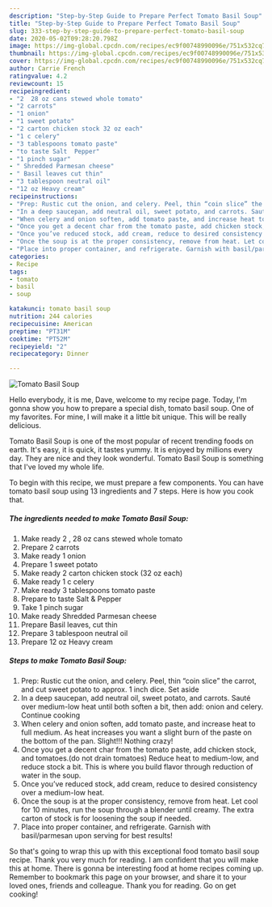 ```yaml
---
description: "Step-by-Step Guide to Prepare Perfect Tomato Basil Soup"
title: "Step-by-Step Guide to Prepare Perfect Tomato Basil Soup"
slug: 333-step-by-step-guide-to-prepare-perfect-tomato-basil-soup
date: 2020-05-02T09:28:20.798Z
image: https://img-global.cpcdn.com/recipes/ec9f00748990096e/751x532cq70/tomato-basil-soup-recipe-main-photo.jpg
thumbnail: https://img-global.cpcdn.com/recipes/ec9f00748990096e/751x532cq70/tomato-basil-soup-recipe-main-photo.jpg
cover: https://img-global.cpcdn.com/recipes/ec9f00748990096e/751x532cq70/tomato-basil-soup-recipe-main-photo.jpg
author: Carrie French
ratingvalue: 4.2
reviewcount: 15
recipeingredient:
- "2  28 oz cans stewed whole tomato"
- "2 carrots"
- "1 onion"
- "1 sweet potato"
- "2 carton chicken stock 32 oz each"
- "1 c celery"
- "3 tablespoons tomato paste"
- "to taste Salt  Pepper"
- "1 pinch sugar"
- " Shredded Parmesan cheese"
- " Basil leaves cut thin"
- "3 tablespoon neutral oil"
- "12 oz Heavy cream"
recipeinstructions:
- "Prep: Rustic cut the onion, and celery. Peel, thin “coin slice” the carrot, and cut sweet potato to approx. 1 inch dice. Set aside"
- "In a deep saucepan, add neutral oil, sweet potato, and carrots. Sauté over medium-low heat until both soften a bit, then add: onion and celery. Continue cooking"
- "When celery and onion soften, add tomato paste, and increase heat to full medium. As heat increases you want a slight burn of the paste on the bottom of the pan. Slight!!! Nothing crazy!"
- "Once you get a decent char from the tomato paste, add chicken stock, and tomatoes.(do not drain tomatoes) Reduce heat to medium-low, and reduce stock a bit. This is where you build flavor through reduction of water in the soup."
- "Once you’ve reduced stock, add cream, reduce to desired consistency over a medium-low heat."
- "Once the soup is at the proper consistency, remove from heat. Let cool for 10 minutes, run the soup through a blender until creamy. The extra carton of stock is for loosening the soup if needed."
- "Place into proper container, and refrigerate. Garnish with basil/parmesan upon serving for best results!"
categories:
- Recipe
tags:
- tomato
- basil
- soup

katakunci: tomato basil soup 
nutrition: 244 calories
recipecuisine: American
preptime: "PT31M"
cooktime: "PT52M"
recipeyield: "2"
recipecategory: Dinner

---
```



![Tomato Basil Soup](https://img-global.cpcdn.com/recipes/ec9f00748990096e/751x532cq70/tomato-basil-soup-recipe-main-photo.jpg)

Hello everybody, it is me, Dave, welcome to my recipe page. Today, I'm gonna show you how to prepare a special dish, tomato basil soup. One of my favorites. For mine, I will make it a little bit unique. This will be really delicious.



Tomato Basil Soup is one of the most popular of recent trending foods on earth. It's easy, it is quick, it tastes yummy. It is enjoyed by millions every day. They are nice and they look wonderful. Tomato Basil Soup is something that I've loved my whole life.


To begin with this recipe, we must prepare a few components. You can have tomato basil soup using 13 ingredients and 7 steps. Here is how you cook that.

<!--inarticleads1-->

##### The ingredients needed to make Tomato Basil Soup:

1. Make ready 2 , 28 oz cans stewed whole tomato
1. Prepare 2 carrots
1. Make ready 1 onion
1. Prepare 1 sweet potato
1. Make ready 2 carton chicken stock (32 oz each)
1. Make ready 1 c celery
1. Make ready 3 tablespoons tomato paste
1. Prepare to taste Salt &amp; Pepper
1. Take 1 pinch sugar
1. Make ready  Shredded Parmesan cheese
1. Prepare  Basil leaves, cut thin
1. Prepare 3 tablespoon neutral oil
1. Prepare 12 oz Heavy cream




<!--inarticleads2-->

##### Steps to make Tomato Basil Soup:

1. Prep: Rustic cut the onion, and celery. Peel, thin “coin slice” the carrot, and cut sweet potato to approx. 1 inch dice. Set aside
1. In a deep saucepan, add neutral oil, sweet potato, and carrots. Sauté over medium-low heat until both soften a bit, then add: onion and celery. Continue cooking
1. When celery and onion soften, add tomato paste, and increase heat to full medium. As heat increases you want a slight burn of the paste on the bottom of the pan. Slight!!! Nothing crazy!
1. Once you get a decent char from the tomato paste, add chicken stock, and tomatoes.(do not drain tomatoes) Reduce heat to medium-low, and reduce stock a bit. This is where you build flavor through reduction of water in the soup.
1. Once you’ve reduced stock, add cream, reduce to desired consistency over a medium-low heat.
1. Once the soup is at the proper consistency, remove from heat. Let cool for 10 minutes, run the soup through a blender until creamy. The extra carton of stock is for loosening the soup if needed.
1. Place into proper container, and refrigerate. Garnish with basil/parmesan upon serving for best results!




So that's going to wrap this up with this exceptional food tomato basil soup recipe. Thank you very much for reading. I am confident that you will make this at home. There is gonna be interesting food at home recipes coming up. Remember to bookmark this page on your browser, and share it to your loved ones, friends and colleague. Thank you for reading. Go on get cooking!
